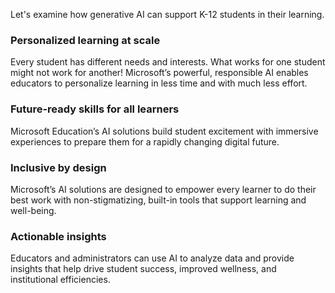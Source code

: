 Let's examine how generative AI can support K-12 students in their learning.

### Personalized learning at scale

Every student has different needs and interests. What works for one student might not work for another! Microsoft’s powerful, responsible AI enables educators to personalize learning in less time and with much less effort.

### Future-ready skills for all learners

Microsoft Education’s AI solutions build student excitement with immersive experiences to prepare them for a rapidly changing digital future.

### Inclusive by design

Microsoft’s AI solutions are designed to empower every learner to do their best work with non-stigmatizing, built-in tools that support learning and well-being.

### Actionable insights

Educators and administrators can use AI to analyze data and provide insights that help drive student success, improved wellness, and institutional efficiencies.
